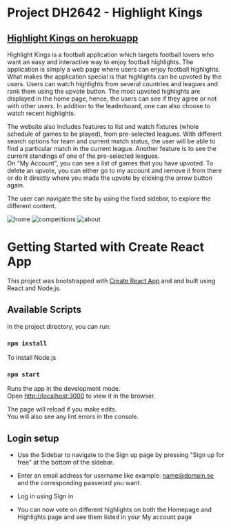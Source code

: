 # Project DH2642 - Highlight Kings
## [Highlight Kings on herokuapp](https://highlightkings.herokuapp.com/)
Highlight Kings is a football application which targets football lovers who want an easy and interactive way to enjoy football highlights. The application is simply a web page where users can enjoy football highlights. What makes the application special is that highlights can be upvoted by the users. Users can watch highlights from several countries and leagues and rank them using the upvote button. The most upvoted highlights are displayed in the home page, hence, the users can see if they agree or not with other users. In addition to the leaderboard, one can also choose to watch recent highlights. 

The website also includes features to list and watch fixtures (whole schedule of games to be played), from pre-selected leagues. With different search options for team and current match status, the user will be able to find a particular match in the current league. Another feature is to see the current standings of one of the pre-selected leagues.   
On "My Account", you can see a list of games that you have upvoted. To delete an upvote, you can either go to my account and remove it from there or do it directly where you made the upvote by clicking the arrow button again.  

The user can navigate the site by using the fixed sidebar, to explore the different content.


![home](https://gits-15.sys.kth.se/vvik/highlightkings/blob/master/src/images/home.png)
![competitions](https://gits-15.sys.kth.se/vvik/highlightkings/blob/master/src/images/competitions.png)
![about](https://gits-15.sys.kth.se/vvik/highlightkings/blob/master/src/images/about.png)


# Getting Started with Create React App

This project was bootstrapped with [Create React App](https://github.com/facebook/create-react-app) and and built using React and Node.js.

## Available Scripts

In the project directory, you can run:

### `npm install`

To install Node.js 

### `npm start`

Runs the app in the development mode.\
Open [http://localhost:3000](http://localhost:3000) to view it in the browser.

The page will reload if you make edits.\
You will also see any lint errors in the console.

## Login setup

* Use the Sidebar to navigate to the Sign up page by pressing "Sign up for free" at the bottom of the sidebar.

* Enter an email address for username like example: name@domain.se and the corresponding password you want.

* Log in using Sign in

* You can now vote on different highlights on both the Homepage and Highlights page and see them listed in your My account page
